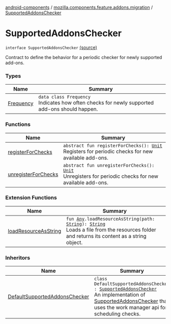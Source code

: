 [android-components](../../index.md) / [mozilla.components.feature.addons.migration](../index.md) / [SupportedAddonsChecker](./index.md)

# SupportedAddonsChecker

`interface SupportedAddonsChecker` [(source)](https://github.com/mozilla-mobile/android-components/blob/master/components/feature/addons/src/main/java/mozilla/components/feature/addons/migration/SupportedAddonsChecker.kt#L38)

Contract to define the behavior for a periodic checker for newly supported add-ons.

### Types

| Name | Summary |
|---|---|
| [Frequency](-frequency/index.md) | `data class Frequency`<br>Indicates how often checks for newly supported add-ons should happen. |

### Functions

| Name | Summary |
|---|---|
| [registerForChecks](register-for-checks.md) | `abstract fun registerForChecks(): `[`Unit`](https://kotlinlang.org/api/latest/jvm/stdlib/kotlin/-unit/index.html)<br>Registers for periodic checks for new available add-ons. |
| [unregisterForChecks](unregister-for-checks.md) | `abstract fun unregisterForChecks(): `[`Unit`](https://kotlinlang.org/api/latest/jvm/stdlib/kotlin/-unit/index.html)<br>Unregisters for periodic checks for new available add-ons. |

### Extension Functions

| Name | Summary |
|---|---|
| [loadResourceAsString](../../mozilla.components.support.test.file/kotlin.-any/load-resource-as-string.md) | `fun `[`Any`](https://kotlinlang.org/api/latest/jvm/stdlib/kotlin/-any/index.html)`.loadResourceAsString(path: `[`String`](https://kotlinlang.org/api/latest/jvm/stdlib/kotlin/-string/index.html)`): `[`String`](https://kotlinlang.org/api/latest/jvm/stdlib/kotlin/-string/index.html)<br>Loads a file from the resources folder and returns its content as a string object. |

### Inheritors

| Name | Summary |
|---|---|
| [DefaultSupportedAddonsChecker](../-default-supported-addons-checker/index.md) | `class DefaultSupportedAddonsChecker : `[`SupportedAddonsChecker`](./index.md)<br>An implementation of [SupportedAddonsChecker](./index.md) that uses the work manager api for scheduling checks. |
